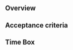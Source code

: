 <!---
This template intends to be a guide to the minimal information necessary
to have a well defined tech spike
-->
## Overview
<!---
Describe why this tech spike is required
Describe what has triggered this tech spike
-->

## Acceptance criteria
<!---
Describe what is the desired outcome
Describe the understanding that is expected to be gained
Indicate where the findings should be documented if outside the scope of this issue
-->

## Time Box
<!---
Indicate the time that will be spent in this spike
-->
